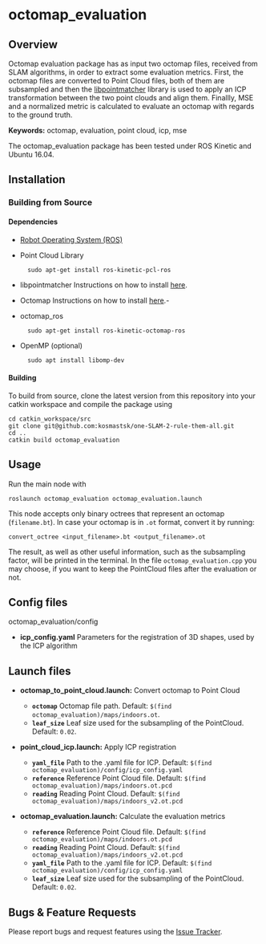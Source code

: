 # octomap_evaluation

## Overview

Octomap evaluation package has as input two octomap files, received from SLAM algorithms, in order to extract some evaluation metrics. First, the octomap files are converted to Point Cloud files, both of them are subsampled and then the [libpointmatcher](https://github.com/ethz-asl/libpointmatcher/) library is used to apply an ICP transformation between the two point clouds and align them. Finallly, MSE and a normalized metric is calculated to evaluate an octomap with regards to the ground truth.

**Keywords:** octomap, evaluation, point cloud, icp, mse

The octomap_evaluation package has been tested under ROS Kinetic and Ubuntu 16.04.

## Installation

### Building from Source

#### Dependencies

- [Robot Operating System (ROS)](http://wiki.ros.org)
- Point Cloud Library

		sudo apt-get install ros-kinetic-pcl-ros
- libpointmatcher
    Instructions on how to install [here](https://github.com/ethz-asl/libpointmatcher).
- Octomap
    Instructions on how to install [here](https://github.com/OctoMap/octomap/wiki/Compilation-and-Installation-of-OctoMap).-
- octomap_ros

		sudo apt-get install ros-kinetic-octomap-ros
- OpenMP (optional)

		sudo apt install libomp-dev
#### Building

To build from source, clone the latest version from this repository into your catkin workspace and compile the package using

	cd catkin_workspace/src
	git clone git@github.com:kosmastsk/one-SLAM-2-rule-them-all.git
	cd ..
	catkin build octomap_evaluation

## Usage

Run the main node with

	roslaunch octomap_evaluation octomap_evaluation.launch
This node accepts only binary octrees that represent an octomap (`filename.bt`). In case your octomap is in `.ot` format, convert it by running:

	convert_octree <input_filename>.bt <output_filename>.ot
	
The result, as well as other useful information, such as the subsampling factor, will be printed in the terminal.
In the file `octomap_evaluation.cpp` you may choose, if you want to keep the PointCloud files after the evaluation or not.

## Config files

octomap_evaluation/config

* **icp_config.yaml** Parameters for the registration of 3D shapes, used by the ICP algorithm

## Launch files

* **octomap_to_point_cloud.launch:** Convert octomap to Point Cloud
     - **`octomap`** Octomap file path. Default: `$(find octomap_evaluation)/maps/indoors.ot`.
     - **`leaf_size`** Leaf size used for the subsampling of the PointCloud. Default: `0.02`.

* **point_cloud_icp.launch:** Apply ICP registration
     - **`yaml_file`** Path to the .yaml file for ICP. Default: `$(find octomap_evaluation)/config/icp_config.yaml`
     - **`reference`** Reference Point Cloud file. Default: `$(find octomap_evaluation)/maps/indoors.ot.pcd`
     - **`reading`** Reading Point Cloud. Default: `$(find octomap_evaluation)/maps/indoors_v2.ot.pcd`
   
* **octomap_evaluation.launch:** Calculate the evaluation metrics
     - **`reference`** Reference Point Cloud file. Default: `$(find octomap_evaluation)/maps/indoors.ot.pcd`
     - **`reading`** Reading Point Cloud. Default: `$(find octomap_evaluation)/maps/indoors_v2.ot.pcd`
     - **`yaml_file`** Path to the .yaml file for ICP. Default: `$(find octomap_evaluation)/config/icp_config.yaml`
     - **`leaf_size`** Leaf size used for the subsampling of the PointCloud. Default: `0.02`.

## Bugs & Feature Requests

Please report bugs and request features using the [Issue Tracker](https://github.com/kosmastsk/one-SLAM-2-rule-them-all/issues).
